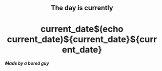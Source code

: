 <h2 align=center>The day is currently</h2>
<h1 align=center><!--TIME BEGIN-->current_date$(echo current_date)${current_date}${current_date}<!--TIME END--></h1>
<h5>Made by a bored guy</h5>
